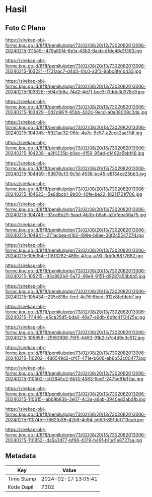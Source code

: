 # Hasil

## Foto C Plano

https://sirekap-obj-formc.kpu.go.id/8f1f/pemilu/pdpr/73/02/08/20/13/7302082013006-20240215-111545--479a80f4-6e1a-43b3-8acb-d1dc46d1f393.jpg

https://sirekap-obj-formc.kpu.go.id/8f1f/pemilu/pdpr/73/02/08/20/13/7302082013006-20240215-103221--f721aac7-d4d3-41c0-a3f3-9bbc8fe1b433.jpg

https://sirekap-obj-formc.kpu.go.id/8f1f/pemilu/pdpr/73/02/08/20/13/7302082013006-20240215-103325--594e1b8a-74d2-4d71-bce3-7fddc3d378c9.jpg

https://sirekap-obj-formc.kpu.go.id/8f1f/pemilu/pdpr/73/02/08/20/13/7302082013006-20240215-103429--0d2d961f-65bb-432b-9ecd-a0a38008c2da.jpg

https://sirekap-obj-formc.kpu.go.id/8f1f/pemilu/pdpr/73/02/08/20/13/7302082013006-20240215-104045--5921ae32-95fc-4a7e-9c57-a2ece2aaf7df.jpg

https://sirekap-obj-formc.kpu.go.id/8f1f/pemilu/pdpr/73/02/08/20/13/7302082013006-20240215-104239--a2f4235b-b0ec-4159-95ad-c1462a5bbf48.jpg

https://sirekap-obj-formc.kpu.go.id/8f1f/pemilu/pdpr/73/02/08/20/13/7302082013006-20240215-104459--93670cf3-9c1d-4538-bc45-e8f34ce25bb3.jpg

https://sirekap-obj-formc.kpu.go.id/8f1f/pemilu/pdpr/73/02/08/20/13/7302082013006-20240215-104623--5e6dbcb1-9b00-40fe-be22-18211721f706.jpg

https://sirekap-obj-formc.kpu.go.id/8f1f/pemilu/pdpr/73/02/08/20/13/7302082013006-20240215-104746--33ce8b25-5ead-4b3b-b5a6-a2dfeea56a75.jpg

https://sirekap-obj-formc.kpu.go.id/8f1f/pemilu/pdpr/73/02/08/20/13/7302082013006-20240215-104941--271acbea-b1b2-499e-b9ae-36f2c554727d.jpg

https://sirekap-obj-formc.kpu.go.id/8f1f/pemilu/pdpr/73/02/08/20/13/7302082013006-20240215-105054--1f8f3282-489e-47ca-a78f-3dc1d8877682.jpg

https://sirekap-obj-formc.kpu.go.id/8f1f/pemilu/pdpr/73/02/08/20/13/7302082013006-20240215-105215--93c882b9-5a72-49e9-9151-d9287a53bbb5.jpg

https://sirekap-obj-formc.kpu.go.id/8f1f/pemilu/pdpr/73/02/08/20/13/7302082013006-20240215-105434--235e816e-feef-4c76-8bcd-912e8fefdeb7.jpg

https://sirekap-obj-formc.kpu.go.id/8f1f/pemilu/pdpr/73/02/08/20/13/7302082013006-20240215-111446--e5ca35d5-bda0-46e7-a9db-6b9c4113425e.jpg

https://sirekap-obj-formc.kpu.go.id/8f1f/pemilu/pdpr/73/02/08/20/13/7302082013006-20240215-105959--25f63908-75f5-4463-91b2-b7c4d9c3c512.jpg

https://sirekap-obj-formc.kpu.go.id/8f1f/pemilu/pdpr/73/02/08/20/13/7302082013006-20240215-110202--486549d2-cf47-471e-b606-eb6b53c00477.jpg

https://sirekap-obj-formc.kpu.go.id/8f1f/pemilu/pdpr/73/02/08/20/13/7302082013006-20240215-110502--c02845c2-8b13-4583-9cd1-2475d91e17ac.jpg

https://sirekap-obj-formc.kpu.go.id/8f1f/pemilu/pdpr/73/02/08/20/13/7302082013006-20240215-110615--abb9b83b-3e07-4c3a-a6ab-3940ed2abd1b.jpg

https://sirekap-obj-formc.kpu.go.id/8f1f/pemilu/pdpr/73/02/08/20/13/7302082013006-20240215-110745--7662fb36-42b9-4e84-b550-8910e1713ea5.jpg

https://sirekap-obj-formc.kpu.go.id/8f1f/pemilu/pdpr/73/02/08/20/13/7302082013006-20240215-110852--da5a3d77-bf66-4319-b49f-b1bd1e8727aa.jpg


## Metadata

| Key        | Value               |
| ---------- | ------------------- |
| Time Stamp | 2024-02-17 13:05:41 |
| Kode Dapil | 7302                |



